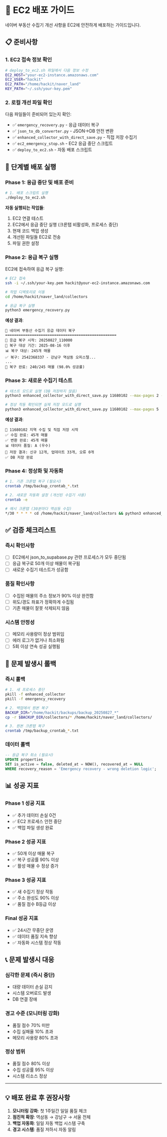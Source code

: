 # 🚀 EC2 배포 가이드

네이버 부동산 수집기 개선 사항을 EC2에 안전하게 배포하는 가이드입니다.

## 📋 준비사항

### 1. EC2 접속 정보 확인
```bash
# deploy_to_ec2.sh 파일에서 다음 정보 수정
EC2_HOST="your-ec2-instance.amazonaws.com"
EC2_USER="hackit" 
EC2_PATH="/home/hackit/naver_land"
KEY_PATH="~/.ssh/your-key.pem"
```

### 2. 로컬 개선 파일 확인
다음 파일들이 준비되어 있는지 확인:
- ✅ `emergency_recovery.py` - 응급 데이터 복구
- ✅ `json_to_db_converter.py` - JSON→DB 안전 변환  
- ✅ `enhanced_collector_with_direct_save.py` - 직접 저장 수집기
- ✅ `ec2_emergency_stop.sh` - EC2 응급 중단 스크립트
- ✅ `deploy_to_ec2.sh` - 자동 배포 스크립트

## 🚨 단계별 배포 실행

### Phase 1: 응급 중단 및 배포 준비

```bash
# 1. 배포 스크립트 실행
./deploy_to_ec2.sh
```

**자동 실행되는 작업들**:
1. EC2 연결 테스트
2. EC2에서 응급 중단 실행 (크론탭 비활성화, 프로세스 중단)
3. 현재 코드 백업 생성
4. 개선된 파일들 EC2로 전송
5. 파일 권한 설정

### Phase 2: 응급 복구 실행

EC2에 접속하여 응급 복구 실행:
```bash
# EC2 접속
ssh -i ~/.ssh/your-key.pem hackit@your-ec2-instance.amazonaws.com

# 작업 디렉토리로 이동
cd /home/hackit/naver_land/collectors

# 응급 복구 실행
python3 emergency_recovery.py
```

**예상 결과**:
```
🚨 네이버 부동산 수집기 응급 데이터 복구
==================================================
🔄 응급 복구 시작: 20250827_110000
📅 복구 대상 기간: 2025-08-16 이후
📊 복구 대상: 245개 매물
✅ 복구: 2542368337 - 강남구 역삼동 오피스텔...
...
🎯 복구 완료: 240/245 매물 (98.0% 성공률)
```

### Phase 3: 새로운 수집기 테스트

```bash
# 테스트 모드로 실행 (DB 저장하지 않음)
python3 enhanced_collector_with_direct_save.py 11680102 --max-pages 2 --test

# 정상 작동 확인되면 실제 저장 모드로 실행
python3 enhanced_collector_with_direct_save.py 11680102 --max-pages 5
```

**예상 결과**:
```
🚀 11680102 지역 수집 및 직접 저장 시작
✅ 수집 완료: 45개 매물
✅ 변환 완료: 45개 매물
📊 데이터 품질: A (우수)
💾 저장 결과: 신규 12개, 업데이트 33개, 오류 0개
✅ DB 저장 완료
```

### Phase 4: 정상화 및 자동화

```bash
# 1. 기존 크론탭 복구 (필요시)
crontab /tmp/backup_crontab_*.txt

# 2. 새로운 자동화 설정 (개선된 수집기 사용)
crontab -e

# 예시 크론탭 (30분마다 역삼동 수집)
*/30 * * * * cd /home/hackit/naver_land/collectors && python3 enhanced_collector_with_direct_save.py 11680102 >> /tmp/collector.log 2>&1
```

## ✅ 검증 체크리스트

### 즉시 확인사항
- [ ] EC2에서 json_to_supabase.py 관련 프로세스가 모두 중단됨
- [ ] 응급 복구로 50개 이상 매물이 복구됨
- [ ] 새로운 수집기 테스트가 성공함

### 품질 확인사항  
- [ ] 수집된 매물의 주소 정보가 90% 이상 완전함
- [ ] 위도/경도 좌표가 정확하게 수집됨
- [ ] 기존 매물이 잘못 삭제되지 않음

### 시스템 안정성
- [ ] 메모리 사용량이 정상 범위임
- [ ] 에러 로그가 없거나 최소화됨
- [ ] 5회 이상 연속 성공 실행됨

## 🚨 문제 발생시 롤백

### 즉시 롤백
```bash
# 1. 새 프로세스 중단
pkill -f enhanced_collector
pkill -f emergency_recovery

# 2. 백업에서 원본 복구
BACKUP_DIR="/home/hackit/backups/backup_20250827_*"
cp -r $BACKUP_DIR/collectors/* /home/hackit/naver_land/collectors/

# 3. 원본 크론탭 복구
crontab /tmp/backup_crontab_*.txt
```

### 데이터 롤백
```sql
-- 응급 복구 취소 (필요시)
UPDATE properties 
SET is_active = false, deleted_at = NOW(), recovered_at = NULL
WHERE recovery_reason = 'Emergency recovery - wrong deletion logic';
```

## 📊 성공 지표

### Phase 1 성공 지표
- ✅ 추가 데이터 손실 0건
- ✅ EC2 프로세스 안전 중단
- ✅ 백업 파일 생성 완료

### Phase 2 성공 지표  
- ✅ 50개 이상 매물 복구
- ✅ 복구 성공률 90% 이상
- ✅ 활성 매물 수 정상 증가

### Phase 3 성공 지표
- ✅ 새 수집기 정상 작동
- ✅ 주소 완성도 90% 이상
- ✅ 품질 점수 B등급 이상

### Final 성공 지표
- ✅ 24시간 무중단 운영
- ✅ 데이터 품질 지속 향상
- ✅ 자동화 시스템 정상 작동

## 📞 문제 발생시 대응

### 심각한 문제 (즉시 중단)
- 대량 데이터 손실 감지
- 시스템 오버로드 발생  
- DB 연결 장애

### 경고 수준 (모니터링 강화)
- 품질 점수 70% 미만
- 수집 실패율 10% 초과
- 메모리 사용량 80% 초과

### 정상 범위
- 품질 점수 80% 이상
- 수집 성공률 95% 이상  
- 시스템 리소스 정상

---

## 💡 배포 완료 후 권장사항

1. **모니터링 강화**: 첫 1주일간 일일 품질 체크
2. **점진적 확장**: 역삼동 → 강남구 → 서울 전체
3. **백업 자동화**: 일일 자동 백업 시스템 구축
4. **경고 시스템**: 품질 저하시 자동 알림